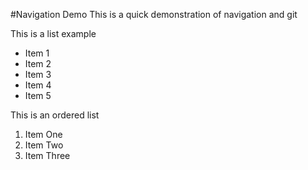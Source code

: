 #Navigation Demo
This is a quick demonstration of navigation and git

This is a list example
* Item 1
* Item 2
* Item 3
* Item 4
* Item 5

This is an ordered list

1. Item One
2. Item Two
3. Item Three
